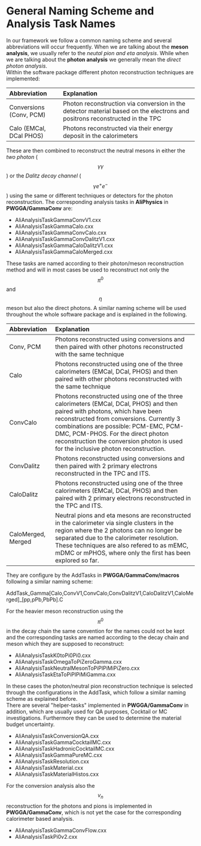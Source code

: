 # General Naming Scheme and Analysis Task Names

In our framework we follow a common naming scheme and several abbreviations will occur frequently. When we are talking about the **meson analysis**, we usually refer to the _neutal pion and eta analysis_. While when we are talking about the **photon analysis** we generally mean the _direct photon analysis_.  
Within the software package different photon reconstruction techniques are implemented:

| Abbreviation | Explanation |
| :--- | :--- |
| Conversions \(Conv, PCM\) | Photon reconstruction via conversion in the detector material based on the electrons and positrons reconstructed in the TPC |
| Calo \(EMCal, DCal PHOS\) | Photons reconstructed via their energy deposit in the calorimeters |

These are then combined to reconstruct the neutral mesons in either the _two photon_ \($$\gamma \gamma$$\) or the _Dalitz decay channel_ \($$\gamma e^+ e^-$$\) using the same or different techniques or detectors for the photon reconstruction. The corresponding analysis tasks in **AliPhysics** in **PWGGA/GammaConv** are:

* AliAnalysisTaskGammaConvV1.cxx
* AliAnalysisTaskGammaCalo.cxx
* AliAnalysisTaskGammaConvCalo.cxx
* AliAnalysisTaskGammaConvDalitzV1.cxx
* AliAnalysisTaskGammaCaloDalitzV1.cxx
* AliAnalysisTaskGammaCaloMerged.cxx

These tasks are named according to their photon/meson reconstruction method and will in most cases be used to reconstruct not only the $$\pi^0$$ and $$\eta$$ meson but also the direct photons. A similar naming scheme will be used throughout the whole software package and is explained in the following.

| Abbreviation | Explanation |
| :--- | :--- |
| Conv, PCM | Photons reconstructed using conversions and then paired with other photons reconstructed with the same technique |
| Calo | Photons reconstructed using one of the three calorimeters \(EMCal, DCal, PHOS\) and then paired with other photons reconstructed with the same technique |
| ConvCalo | Photons reconstructed using one of the three calorimeters \(EMCal, DCal, PHOS\) and then paired with photons, which have been reconstructed from conversions. Currently 3 combinations are possible: PCM-EMC, PCM-DMC, PCM-PHOS. For the direct photon reconstruction the conversion photon is used for the inclusive photon reconstruction. |
| ConvDalitz | Photons reconstructed using conversions and then paired with 2 primary electrons reconstructed in the TPC and ITS. |
| CaloDalitz | Photons reconstructed using one of the three calorimeters \(EMCal, DCal, PHOS\) and then paired with 2 primary electrons reconstructed in the TPC and ITS. |
| CaloMerged, Merged | Neutral pions and eta mesons are reconstructed in the calorimeter via single clusters in the region where the 2 photons can no longer be separated due to the calorimeter resolution. These techniques are also refered to as mEMC, mDMC or mPHOS, where only the first has been explored so far. |

They are configure by the AddTasks in **PWGGA/GammaConv/macros** following a similar naming scheme:

AddTask\_Gamma\[Calo,ConvV1,ConvCalo,ConvDalitzV1,CaloDalitzV1,CaloMerged\]\_\[pp,pPb,PbPb\].C

For the heavier meson reconstruction using the $$\pi^0$$ in the decay chain the same convention for the names could not be kept and the corresponding tasks are named according to the decay chain and meson which they are supposed to reconstruct:

* AliAnalysisTaskK0toPi0Pi0.cxx
* AliAnalysisTaskOmegaToPiZeroGamma.cxx
* AliAnalysisTaskNeutralMesonToPiPlPiMiPiZero.cxx
* AliAnalysisTaskEtaToPiPlPiMiGamma.cxx

In these cases the photon/neutral pion reconstruction technique is selected through the configurations in the AddTask, which follow a similar naming scheme as explained before.  
There are several "helper-tasks" implemented in **PWGGA/GammaConv** in addition, which are usually used for QA purposes, Cocktail or MC investigations. Furthermore they can be used to determine the material budget uncertainty.

* AliAnalysisTaskConversionQA.cxx
* AliAnalysisTaskGammaCocktailMC.cxx
* AliAnalysisTaskHadronicCocktailMC.cxx
* AliAnalysisTaskGammaPureMC.cxx
* AliAnalysisTaskResolution.cxx
* AliAnalysisTaskMaterial.cxx
* AliAnalysisTaskMaterialHistos.cxx

For the conversion analysis also the $$v_n$$ reconstruction for the photons and pions is implemented in **PWGGA/GammaConv**, which is not yet the case for the corresponding calorimeter based analysis.

* AliAnalysisTaskGammaConvFlow.cxx
* AliAnalysisTaskPi0v2.cxx



